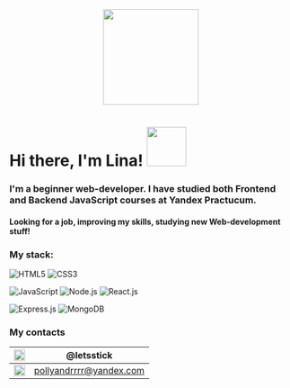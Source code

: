 <div id="header" align="center">
  <img src="https://media.giphy.com/media/M4NykXxUE0HAcK7UJ6/giphy.gif" width="170" height='170'/>
</div>

# Hi there, I'm Lina! <img src='https://media.giphy.com/media/iDbDicWr95THaVsuIF/giphy.gif' width='70' height='70'/>
### I'm a beginner web-developer. I have studied both Frontend and Backend JavaScript courses at Yandex Practucum.
#### Looking for a job, improving my skills, studying new Web-development stuff!

### **My stack:**

![HTML5](https://img.shields.io/badge/HTML5-E34F26?style=for-the-badge&logo=html5&logoColor=white) 
![CSS3](https://img.shields.io/badge/CSS3-1572B6?style=for-the-badge&logo=css3&logoColor=white)

![JavaScript](https://img.shields.io/badge/JavaScript-323330?style=for-the-badge&logo=javascript&logoColor=F7DF1E)
![Node.js](https://img.shields.io/badge/Node.js-43853D?style=for-the-badge&logo=node.js&logoColor=white)
![React.js](https://img.shields.io/badge/React.js-20232A?style=for-the-badge&logo=react&logoColor=61DAFB)

![Express.js](https://img.shields.io/badge/Express.js-404D59?style=for-the-badge)
![MongoDB](https://img.shields.io/badge/MongoDB-4EA94B?style=for-the-badge&logo=mongodb&logoColor=white)

### **My contacts**

| <img src="https://github.com/prettypolyana/prettypolyana/assets/104626679/65ce6613-4799-483a-a400-e46d4954174f" width="20px" height="20px"> | @letsstick |
| - | - |
| <img src="https://github.com/prettypolyana/prettypolyana/assets/104626679/80846fca-8a2f-4a8c-9f10-28d22c1477f0" width="20px" height="20px"> | pollyandrrrr@yandex.com |










<!--
**prettypolyana/prettypolyana** is a ✨ _special_ ✨ repository because its `README.md` (this file) appears on your GitHub profile.

Here are some ideas to get you started:

- 🔭 I’m currently working on ...
- 🌱 I’m currently learning ...
- 👯 I’m looking to collaborate on ...
- 🤔 I’m looking for help with ...
- 💬 Ask me about ...
- 📫 How to reach me: ...
- 😄 Pronouns: ...
- ⚡ Fun fact: ...
-->
